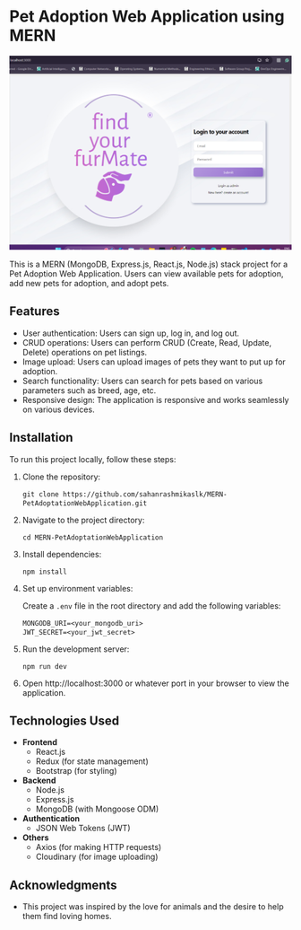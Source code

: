 # Pet Adoption Web Application using MERN

![Pet Adoption Web Application](./ScreenShots/loginpage.png)

This is a MERN (MongoDB, Express.js, React.js, Node.js) stack project for a Pet Adoption Web Application. Users can view available pets for adoption, add new pets for adoption, and adopt pets.

## Features

- User authentication: Users can sign up, log in, and log out.
- CRUD operations: Users can perform CRUD (Create, Read, Update, Delete) operations on pet listings.
- Image upload: Users can upload images of pets they want to put up for adoption.
- Search functionality: Users can search for pets based on various parameters such as breed, age, etc.
- Responsive design: The application is responsive and works seamlessly on various devices.

## Installation

To run this project locally, follow these steps:

1. Clone the repository:

   ```
   git clone https://github.com/sahanrashmikaslk/MERN-PetAdoptationWebApplication.git
   ```

2. Navigate to the project directory:

   ```
   cd MERN-PetAdoptationWebApplication
   ```

3. Install dependencies:

   ```
   npm install
   ```

4. Set up environment variables:

   Create a `.env` file in the root directory and add the following variables:

   ```
   MONGODB_URI=<your_mongodb_uri>
   JWT_SECRET=<your_jwt_secret>
   ```

5. Run the development server:

   ```
   npm run dev
   ```

6. Open http://localhost:3000 or whatever port in your browser to view the application.

## Technologies Used

- **Frontend**
  - React.js
  - Redux (for state management)
  - Bootstrap (for styling)
- **Backend**
  - Node.js
  - Express.js
  - MongoDB (with Mongoose ODM)
- **Authentication**
  - JSON Web Tokens (JWT)
- **Others**
  - Axios (for making HTTP requests)
  - Cloudinary (for image uploading)

## Acknowledgments

- This project was inspired by the love for animals and the desire to help them find loving homes.
  

